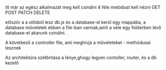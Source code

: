 itt már az egész alkalmazát meg kell csinálni
4 féle metódust kell nézni
GET
POST
PATCH
DELETE

először a a utilsból lesz db.js és a database-el kerül egy mappába, a database műveletek ebben a file-ban vannak,amit a vele egy folderben lévő database-el akarunk csinálni.

A következő a controller file, ami meghívja a műveleteket - methódusai lesznek

Az architektúra szétbntása a lénye,ghogy legyen contoller, router, és a db kezelő